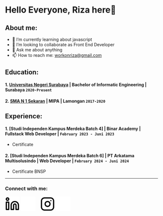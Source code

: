 # Hello Everyone, Riza here👋
## About me:
- 🌱 I’m currently learning about javascript
- 👯 I’m looking to collaborate as Front End Developer
- 💬 Ask me about anything
- 📫 How to reach me: workonriza@gmail.com

## Education:

#### 1. [Universitas Negeri Surabaya](https://www.unesa.ac.id) | Bachelor of Informatic Engineering | Surabaya `2020-Present`
   
 #### 2. [SMA N 1 Sekaran](https://smanegeri1sekaran.sch.id/) | MIPA | Lamongan `2017-2020`

## Experience:
#### 1. [Studi Independen Kampus Merdeka Batch 4] | Binar Academy | Fullstack Web Developer | `February 2023 - Juni 2023`
   - Certificate

#### 2. [Studi Independen Kampus Merdeka Batch 6] | PT Arkatama Multisolusindo | Web Developer | `February 2024 - Juni 2024`
   - Certificate BNSP

---
### Connect with me:

[![website](./img/linkedin-light.svg)](https://www.linkedin.com/in/rizatul-mas-ulah-023a58265#gh-light-mode-only)
[![website](./img/linkedin-dark.svg)](https://www.linkedin.com/in/rizatul-mas-ulah-023a58265#gh-dark-mode-only)
&nbsp;&nbsp;
[![website](./img/instagram-light.svg)](https://instagram.com/rizaaa.st#gh-light-mode-only)
[![website](./img/instagram-dark.svg)](https://instagram.com/rizaaa.st#gh-dark-mode-only)




